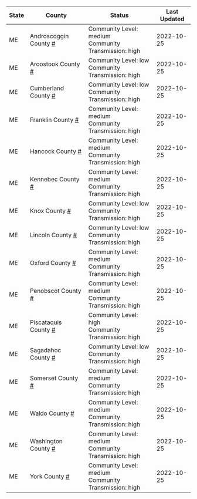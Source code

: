 State | County | Status | Last Updated
--- | --- | --- | --- 
ME | Androscoggin County <a href="#androscoggin_county">#</a> | <a name="androscoggin_county"></a>Community Level: medium<br/>Community Transmission: high | 2022-10-25
ME | Aroostook County <a href="#aroostook_county">#</a> | <a name="aroostook_county"></a>Community Level: low<br/>Community Transmission: high | 2022-10-25
ME | Cumberland County <a href="#cumberland_county">#</a> | <a name="cumberland_county"></a>Community Level: low<br/>Community Transmission: high | 2022-10-25
ME | Franklin County <a href="#franklin_county">#</a> | <a name="franklin_county"></a>Community Level: medium<br/>Community Transmission: high | 2022-10-25
ME | Hancock County <a href="#hancock_county">#</a> | <a name="hancock_county"></a>Community Level: medium<br/>Community Transmission: high | 2022-10-25
ME | Kennebec County <a href="#kennebec_county">#</a> | <a name="kennebec_county"></a>Community Level: medium<br/>Community Transmission: high | 2022-10-25
ME | Knox County <a href="#knox_county">#</a> | <a name="knox_county"></a>Community Level: low<br/>Community Transmission: high | 2022-10-25
ME | Lincoln County <a href="#lincoln_county">#</a> | <a name="lincoln_county"></a>Community Level: low<br/>Community Transmission: high | 2022-10-25
ME | Oxford County <a href="#oxford_county">#</a> | <a name="oxford_county"></a>Community Level: medium<br/>Community Transmission: high | 2022-10-25
ME | Penobscot County <a href="#penobscot_county">#</a> | <a name="penobscot_county"></a>Community Level: medium<br/>Community Transmission: high | 2022-10-25
ME | Piscataquis County <a href="#piscataquis_county">#</a> | <a name="piscataquis_county"></a>Community Level: high<br/>Community Transmission: high | 2022-10-25
ME | Sagadahoc County <a href="#sagadahoc_county">#</a> | <a name="sagadahoc_county"></a>Community Level: low<br/>Community Transmission: high | 2022-10-25
ME | Somerset County <a href="#somerset_county">#</a> | <a name="somerset_county"></a>Community Level: medium<br/>Community Transmission: high | 2022-10-25
ME | Waldo County <a href="#waldo_county">#</a> | <a name="waldo_county"></a>Community Level: medium<br/>Community Transmission: high | 2022-10-25
ME | Washington County <a href="#washington_county">#</a> | <a name="washington_county"></a>Community Level: medium<br/>Community Transmission: high | 2022-10-25
ME | York County <a href="#york_county">#</a> | <a name="york_county"></a>Community Level: medium<br/>Community Transmission: high | 2022-10-25
